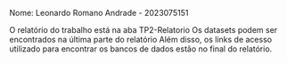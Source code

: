 Nome: Leonardo Romano Andrade - 2023075151

O relatório do trabalho está na aba TP2-Relatorio
Os datasets podem ser encontrados na última parte do relatório
Além disso, os links de acesso utilizado para encontrar os bancos de dados estão no final do relatório.
